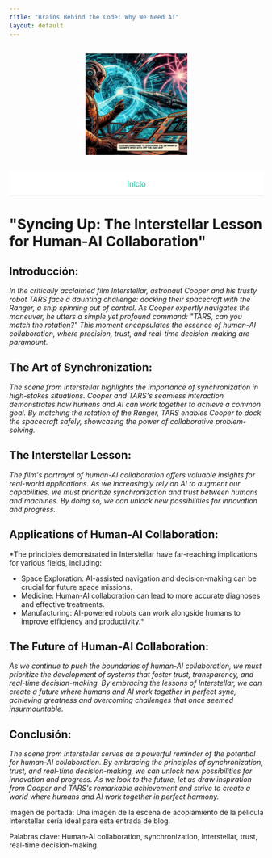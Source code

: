 ```yaml
---
title: "Brains Behind the Code: Why We Need AI"
layout: default
---
```


<div style="text-align: center; margin: 30px 0;">
  <img src="assets/img/foto_cooper.jpg" style="max-width: 40%;" />
</div>

<div style="background-color: white; padding: 12px 0; text-align: center; font-family: 'Helvetica Neue', Helvetica, Arial, sans-serif; font-size: 16px; border-bottom: 1px solid #e0e0e0;">
  <a href="/AI/index.html" style="margin: 0 25px; text-decoration: none; color: #1abc9c;">Inicio</a>
</div>

# "Syncing Up: The Interstellar Lesson for Human-AI Collaboration"

## Introducción:

*In the critically acclaimed film Interstellar, astronaut Cooper and his trusty robot TARS face a daunting challenge: docking their spacecraft with the Ranger, a ship spinning out of control. As Cooper expertly navigates the maneuver, he utters a simple yet profound command: "TARS, can you match the rotation?" This moment encapsulates the essence of human-AI collaboration, where precision, trust, and real-time decision-making are paramount.*

## The Art of Synchronization:

*The scene from Interstellar highlights the importance of synchronization in high-stakes situations. Cooper and TARS's seamless interaction demonstrates how humans and AI can work together to achieve a common goal. By matching the rotation of the Ranger, TARS enables Cooper to dock the spacecraft safely, showcasing the power of collaborative problem-solving.*

## The Interstellar Lesson:

*The film's portrayal of human-AI collaboration offers valuable insights for real-world applications. As we increasingly rely on AI to augment our capabilities, we must prioritize synchronization and trust between humans and machines. By doing so, we can unlock new possibilities for innovation and progress.*

## Applications of Human-AI Collaboration:

*The principles demonstrated in Interstellar have far-reaching implications for various fields, including:

- Space Exploration: AI-assisted navigation and decision-making can be crucial for future space missions.
- Medicine: Human-AI collaboration can lead to more accurate diagnoses and effective treatments.
- Manufacturing: AI-powered robots can work alongside humans to improve efficiency and productivity.*

## The Future of Human-AI Collaboration:

*As we continue to push the boundaries of human-AI collaboration, we must prioritize the development of systems that foster trust, transparency, and real-time decision-making. By embracing the lessons of Interstellar, we can create a future where humans and AI work together in perfect sync, achieving greatness and overcoming challenges that once seemed insurmountable.*

## Conclusión:

*The scene from Interstellar serves as a powerful reminder of the potential for human-AI collaboration. By embracing the principles of synchronization, trust, and real-time decision-making, we can unlock new possibilities for innovation and progress. As we look to the future, let us draw inspiration from Cooper and TARS's remarkable achievement and strive to create a world where humans and AI work together in perfect harmony.*

Imagen de portada: Una imagen de la escena de acoplamiento de la película Interstellar sería ideal para esta entrada de blog.

Palabras clave: Human-AI collaboration, synchronization, Interstellar, trust, real-time decision-making.

</div>

